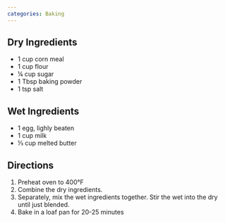 ```yaml
---
categories: Baking
---
```


## Dry Ingredients

- 1 cup corn meal
- 1 cup flour
- &frac14; cup sugar
- 1 Tbsp baking powder
- 1 tsp salt

## Wet Ingredients

- 1 egg, lighly beaten
- 1 cup milk
- &frac13; cup melted butter
	
## Directions

1. Preheat oven to 400°F
2. Combine the dry ingredients.
3. Separately, mix the wet ingredients together. Stir the wet into the dry until just blended.
4. Bake in a loaf pan for 20-25 minutes
